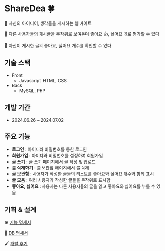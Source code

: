 # ShareDea 🍀
💭 자신의 아이디어, 생각들을 게시하는 웹 사이트

💭 다른 사용자들의 게시글을 무작위로 보여주며 좋아요 👍, 싫어요 👎로 평가할 수 있다

💭 자신이 게시한 글의 좋아요, 싫어요 개수를 확인할 수 있다


## 기술 스택

- Front
    - Javascript, HTML, CSS
- Back
    - MySQL, PHP


## 개발 기간

- 2024.06.26 ~ 2024.07.02


## 주요 기능

- **로그인** : 아이디와 비밀번호를 통한 로그인
- **회원가입** : 아이디와 비밀번호를 설정하여 회원가입
- **글 쓰기** : 글 쓰기 페이지에서 글 작성 및 업로드
- **글 삭제하기** : 글 보관함 페이지에서 글 삭제
- **글 보관함** : 사용자가 작성한 글들의 리스트를 좋아요와 싫어요 개수와 함께 표시
- **글 모음** : 여러 사용자가 작성한 글들을 무작위로 표시함
- **좋아요, 싫어요** : 사용자는 다른 사용자들의 글을 읽고 좋아요와 싫어요를 누를 수 있음

## 기획 & 설계

⚙ [기능 명세서](https://www.notion.so/b72f93f29f3b418bbc64b6a192f538e4?pvs=4)

💾 [DB 명세서](https://www.notion.so/DB-d806f1fea2464b3cb78168db94234b90?pvs=4)

🖌 [개발 후기](https://www.notion.so/30c87d0de12646f19eb9ed04b5969208?pvs=4)
